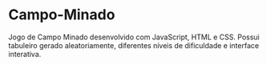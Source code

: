 # Campo-Minado
Jogo de Campo Minado desenvolvido com JavaScript, HTML e CSS. Possui tabuleiro gerado aleatoriamente, diferentes níveis de dificuldade e interface interativa.
